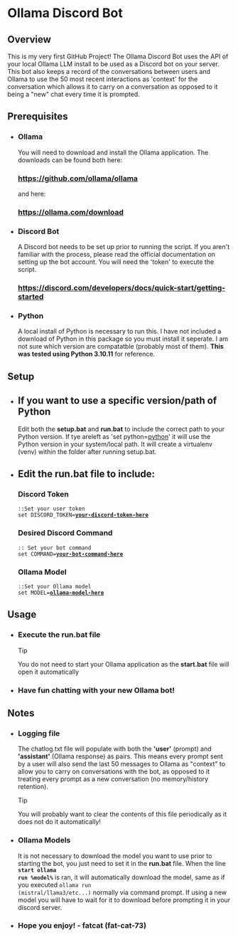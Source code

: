 # Ollama Discord Bot

## Overview

This is my very first GitHub Project! The Ollama Discord Bot uses the API of your local Ollama LLM
install to be used as a Discord bot on your server. This bot also keeps a record of the conversations
between users and Ollama to use the 50 most recent interactions as 'context' for the conversation which
allows it to carry on a conversation as opposed to it being a "new" chat every time it is prompted.

## Prerequisites

- ### Ollama
    You will need to download and install the Ollama application. The downloads can be found 
    both here:
    ### https://github.com/ollama/ollama
    and here:
    ### https://ollama.com/download

- ### Discord Bot
    A Discord bot needs to be set up prior to running the script. If you aren't familiar with the process, please read the official documentation on setting up the bot account. You will need the 'token' to execute the script.
    ### https://discord.com/developers/docs/quick-start/getting-started

 - ### Python
    A local install of Python is necessary to run this. I have not included a download of Python in this package
    so you must install it seperate. I am not sure which version are compatatble (probably most of them). **This was tested using Python 3.10.11** for reference.

## Setup
- ## If you want to use a specific version/path of Python
    Edit both the **setup.bat** and **run.bat** to include the correct path to your Python version. If tye areleft as 'set python=<u>python</u>' it will use the Python version in your system/local path. It will create a virtualenv (venv) within the folder after running setup.bat.

- ## Edit the **run.bat** file to include:

    ### Discord Token
    <pre><code>::Set your user token
  set DISCORD_TOKEN=<b><u>your-discord-token-here</b></u></code></pre>

    ### Desired Discord Command
    <pre><code>:: Set your bot command
  set COMMAND=<b><u>your-bot-command-here</b></u></code></pre>

    ### Ollama Model
    <pre><code>::Set your Ollama model
  set MODEL=<b><u>ollama-model-here</b></u></code></pre>

## Usage

- ### Execute the **run.bat** file
    >[!TIP]
    >You do not need to start your Ollama application as the **start.bat** file will open it automatically
- ### Have fun chatting with your new Ollama bot!

## Notes

- ### Logging file
    The chatlog.txt file will populate with both the **'user'** (prompt) and **'assistant'** (Ollama response) as pairs. This means every prompt sent by a user will also send the last 50 messages to Ollama as "context" to allow you to carry on conversations with the bot, as opposed to it treating every prompt as a new conversation (no memory/history retention).
    > [!TIP] 
    > You will probably want to clear the contents of this file periodically as it does not do it automatically!

- ### Ollama Models
    It is not necessary to download the model you want to use prior to starting the bot, you just need to set it in the **run.bat** file. When the line
    <code>**start ollama run %model%**</code> 
    is ran, it will automatically download the model, same as if you executed <code>ollama run (mistral/llama3/etc...)</code> normally via command prompt. If using a new model you will have to wait for it to download before prompting it in your discord server.

- ### Hope you enjoy! - fatcat (fat-cat-73)